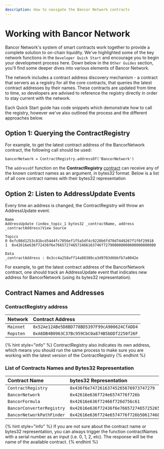 ```yaml
---
description: How to navigate the Bancor Network contracts
---
```


# Working with Bancor Network

Bancor Network's system of smart contracts work together to provide a complete solution to on-chain liquidity. We've highlighted some of the key network functions in the `Developer Quick Start` and encourage you to begin your development process here. Down below in the `Other Guides` section, you'll find some deeper dives into various elements of Bancor Network.

The network includes a contract address discovery mechanism - a contract that servers as a registry for all the core contracts, that queries the latest contract addresses by their names. These contracts are updated from time to time, so developers are advised to reference the registry directly in order to stay current with the network. 

Each Quick Start guide has code snippets which demonstrate how to call the registry, however we've also outlined the process and the different approaches below.

## Option 1: Querying the ContractRegistry

For example, to get the latest contract address of the BancorNetwork contract, the following call should be used:

`bancorNetwork = ContractRegistry.addressOf('BancorNetwork')`

The `addressOf` function on the **ContractRegistry** [contract](https://etherscan.io/address/0x52ae12abe5d8bd778bd5397f99ca900624cfadd4#readContract) can receive any of the known contract names as an argument, in bytes32 format. Below is a list of all core contract names with their bytes32 representation

## Option 2: Listen to AddressUpdate Events

Every time an address is changed, the ContractRegistry will throw an AddressUpdate event. 

```text
Name 
AddressUpdate (index_topic_1 bytes32 _contractName, address _contractAddress)View Source

Topics
0 0xfc08d1253c81bcd5444fc7056ef1f5a5df4c9220b6fd70d7449267f1f0f29918
1  0x42616e636f72436f6e766572746572466163746f727900000000000000000000

Data
_contractAddress : 0x3cc4a258aff14a88380ca3d9703d6bbfb7a8042e

```

For example, to get the latest contract address of the BancorNetwork contract, one should track an AddressUpdate event that indicates new address for BancorNetwork \(using its bytes32 representation\).

## Contract Names and Addresses

### ContractRegistry address

| Network | Contract Address |
| :--- | :--- |
| `Mainnet​` | `0x52Ae12ABe5D8BD778BD5397F99cA900624CfADD4` |
| `Ropsten` | `0xA6DB4B0963C37Bc959CbC0a874B5bDDf2250f26F` |

{% hint style="info" %}
ContractRegistry also indicates its own address, which means you should run the same process to make sure you are working with the latest version of the ContractRegistry
{% endhint %}

### List of Contracts Names and Bytes32 Representation

| **Contract Name** | bytes32 Representation |
| :--- | :--- |
| `ContractRegistry` | `0x436f6e74726163745265676973747279` |
| `BancorNetwork` | `0x42616e636f724e6574776f726b` |
| `BancorFormula` | `0x42616e636f72466f726d756c61` |
| `BancorConverterRegistry` | `0x42616e636f72436f6e7665727465725265676973747279` |
| `BancorNetworkPathFinder` | `0x42616e636f724e6574776f726b5061746846696e646572` |

{% hint style="info" %}
If you are not sure about the contract name or bytes32 representation, you can always trigger the function contractNames with a serial number as an input \(i.e. 0, 1, 2, etc\). The response will be the name of the available contract.
{% endhint %}

